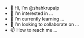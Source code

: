 - 👋 Hi, I’m @shahkrupalp
- 👀 I’m interested in ...
- 🌱 I’m currently learning ...
- 💞️ I’m looking to collaborate on ...
- 📫 How to reach me ...

<!---
shahkrupalp/shahkrupalp is a ✨ special ✨ repository because its `README.md` (this file) appears on your GitHub profile.
You can click the Preview link to take a look at your changes.
--->
